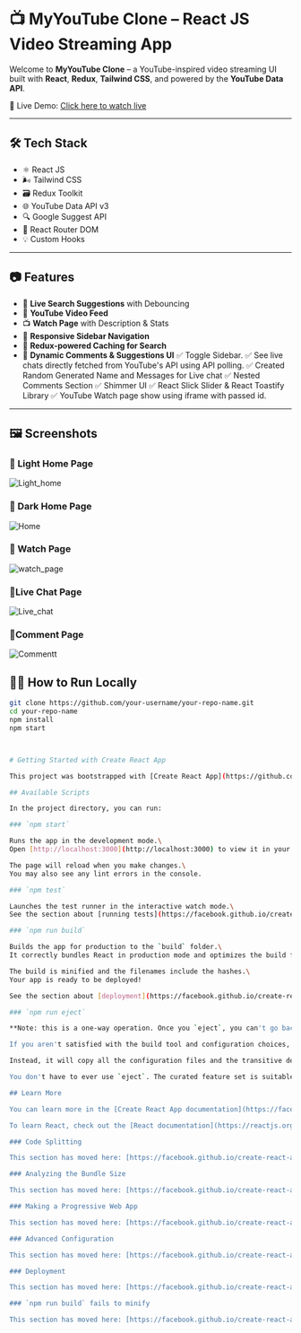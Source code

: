# 📺 MyYouTube Clone – React JS Video Streaming App

Welcome to **MyYouTube Clone** – a YouTube-inspired video streaming UI built with **React**, **Redux**, **Tailwind CSS**, and powered by the **YouTube Data API**.

🚀 Live Demo: [Click here to watch live](https://rayees-youtube.vercel.app/)

---

## 🛠️ Tech Stack

- ⚛️ React JS
- 🌬️ Tailwind CSS
- 🗃️ Redux Toolkit
- 🌐 YouTube Data API v3
- 🔍 Google Suggest API
- 🔁 React Router DOM
- 💡 Custom Hooks

---

## 📷 Features

- 🔎 **Live Search Suggestions** with Debouncing
- 🎥 **YouTube Video Feed**
- 📺 **Watch Page** with Description & Stats
- 🧭 **Responsive Sidebar Navigation**
- 🧠 **Redux-powered Caching for Search**
- 💬 **Dynamic Comments & Suggestions UI**
  ✅ Toggle Sidebar.
  ✅ See live chats directly fetched from YouTube's API using API polling.
  ✅ Created Random Generated Name and Messages for Live chat 
  ✅ Nested Comments Section
  ✅ Shimmer UI
  ✅ React Slick Slider & React Toastify Library 
  ✅ YouTube Watch page show using iframe with passed id.
---

## 🖼️ Screenshots

### 🔹 Light Home Page
![Light_home](./public/assets/Light_home.png)
  
### 🔹 Dark Home Page  
![Home](./public/assets/Home.png)
     
### 🔹 Watch Page
![watch_page](./public/assets/watch_page.png)     

### 🔹Live Chat Page
![Live_chat](./public/assets/Live_chat.png)

### 🔹Comment Page
![Commentt](./public/assets/Comment.png)

## 🧑‍💻 How to Run Locally

```bash
git clone https://github.com/your-username/your-repo-name.git
cd your-repo-name
npm install
npm start



# Getting Started with Create React App

This project was bootstrapped with [Create React App](https://github.com/facebook/create-react-app).

## Available Scripts

In the project directory, you can run:

### `npm start`

Runs the app in the development mode.\
Open [http://localhost:3000](http://localhost:3000) to view it in your browser.

The page will reload when you make changes.\
You may also see any lint errors in the console.

### `npm test`

Launches the test runner in the interactive watch mode.\
See the section about [running tests](https://facebook.github.io/create-react-app/docs/running-tests) for more information.

### `npm run build`

Builds the app for production to the `build` folder.\
It correctly bundles React in production mode and optimizes the build for the best performance.

The build is minified and the filenames include the hashes.\
Your app is ready to be deployed!

See the section about [deployment](https://facebook.github.io/create-react-app/docs/deployment) for more information.

### `npm run eject`

**Note: this is a one-way operation. Once you `eject`, you can't go back!**

If you aren't satisfied with the build tool and configuration choices, you can `eject` at any time. This command will remove the single build dependency from your project.

Instead, it will copy all the configuration files and the transitive dependencies (webpack, Babel, ESLint, etc) right into your project so you have full control over them. All of the commands except `eject` will still work, but they will point to the copied scripts so you can tweak them. At this point you're on your own.

You don't have to ever use `eject`. The curated feature set is suitable for small and middle deployments, and you shouldn't feel obligated to use this feature. However we understand that this tool wouldn't be useful if you couldn't customize it when you are ready for it.

## Learn More

You can learn more in the [Create React App documentation](https://facebook.github.io/create-react-app/docs/getting-started).

To learn React, check out the [React documentation](https://reactjs.org/).

### Code Splitting

This section has moved here: [https://facebook.github.io/create-react-app/docs/code-splitting](https://facebook.github.io/create-react-app/docs/code-splitting)

### Analyzing the Bundle Size

This section has moved here: [https://facebook.github.io/create-react-app/docs/analyzing-the-bundle-size](https://facebook.github.io/create-react-app/docs/analyzing-the-bundle-size)

### Making a Progressive Web App

This section has moved here: [https://facebook.github.io/create-react-app/docs/making-a-progressive-web-app](https://facebook.github.io/create-react-app/docs/making-a-progressive-web-app)

### Advanced Configuration

This section has moved here: [https://facebook.github.io/create-react-app/docs/advanced-configuration](https://facebook.github.io/create-react-app/docs/advanced-configuration)

### Deployment

This section has moved here: [https://facebook.github.io/create-react-app/docs/deployment](https://facebook.github.io/create-react-app/docs/deployment)

### `npm run build` fails to minify

This section has moved here: [https://facebook.github.io/create-react-app/docs/troubleshooting#npm-run-build-fails-to-minify](https://facebook.github.io/create-react-app/docs/troubleshooting#npm-run-build-fails-to-minify)

